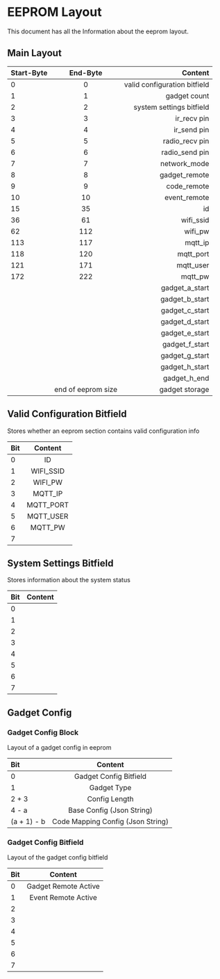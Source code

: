# EEPROM Layout

This document has all the Information about the eeprom layout.

## Main Layout

| Start-Byte | End-Byte           | Content                      |
|:---------- |:------------------:| ----------------------------:|
| 0          | 0                  | valid configuration bitfield |
| 1          | 1                  | gadget count                 |
| 2          | 2                  | system settings bitfield     |
| 3          | 3                  | ir_recv pin                  |
| 4          | 4                  | ir_send pin                  |
| 5          | 5                  | radio_recv pin               |
| 6          | 6                  | radio_send pin               |
| 7          | 7                  | network_mode                 |
| 8          | 8                  | gadget_remote                |
| 9          | 9                  | code_remote                  |
| 10         | 10                 | event_remote                 |
| 15         | 35                 | id                           |
| 36         | 61                 | wifi_ssid                    |
| 62         | 112                | wifi_pw                      |
| 113        | 117                | mqtt_ip                      |
| 118        | 120                | mqtt_port                    |
| 121        | 171                | mqtt_user                    |
| 172        | 222                | mqtt_pw                      |
|            |                    | gadget_a_start               |
|            |                    | gadget_b_start               |
|            |                    | gadget_c_start               |
|            |                    | gadget_d_start               |
|            |                    | gadget_e_start               |
|            |                    | gadget_f_start               |
|            |                    | gadget_g_start               |
|            |                    | gadget_h_start               |
|            |                    | gadget_h_end                 |
|            | end of eeprom size | gadget storage               |

## Valid Configuration Bitfield

Stores whether an eeprom section contains valid configuration info

| Bit | Content   |
|:--- |:---------:|
| 0   | ID        |
| 1   | WIFI_SSID |
| 2   | WIFI_PW   |
| 3   | MQTT_IP   |
| 4   | MQTT_PORT |
| 5   | MQTT_USER |
| 6   | MQTT_PW   |
| 7   |           |

## System Settings Bitfield

Stores information about the system status

| Bit | Content |
|:--- |:-------:|
| 0   |         |
| 1   |         |
| 2   |         |
| 3   |         |
| 4   |         |
| 5   |         |
| 6   |         |
| 7   |         |

## Gadget Config

### Gadget Config Block

Layout of a gadget config in eeprom

| Bit         | Content                           |
|:----------- |:---------------------------------:|
| 0           | Gadget Config Bitfield            |
| 1           | Gadget Type                       |
| 2 + 3       | Config Length                     |
| 4 - a       | Base Config (Json String)         |
| (a + 1) - b | Code Mapping Config (Json String) |

### Gadget Config Bitfield

Layout of the gadget config bitfield

| Bit | Content              |
|:--- |:--------------------:|
| 0   | Gadget Remote Active |
| 1   | Event Remote Active  |
| 2   |                      |
| 3   |                      |
| 4   |                      |
| 5   |                      |
| 6   |                      |
| 7   |                      |